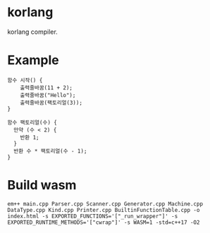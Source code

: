 # korlang
korlang compiler.


# Example
```
함수 시작() {
    출력줄바꿈(11 + 2);
    출력줄바꿈("Hello");
    출력줄바꿈(팩토리얼(3));
}

함수 팩토리얼(수) {
  만약 (수 < 2) {
    반환 1;
  }
  반환 수 * 팩토리얼(수 - 1);
}
```

# Build wasm
```
em++ main.cpp Parser.cpp Scanner.cpp Generator.cpp Machine.cpp DataType.cpp Kind.cpp Printer.cpp BuiltinFunctionTable.cpp -o index.html -s EXPORTED_FUNCTIONS='["_run_wrapper"]' -s EXPORTED_RUNTIME_METHODS='["cwrap"]' -s WASM=1 -std=c++17 -O2
```